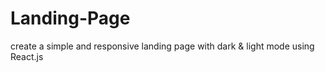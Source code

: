 # Landing-Page
create a simple and responsive landing page with dark &amp; light mode using React.js
